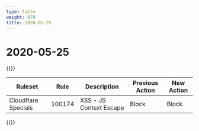 ```yaml
---
type: table
weight: 970
title: 2020-05-25
---
```


# 2020-05-25

{{<table-wrap>}}<table style="width: 100%">

<thead>
  <tr>
    <th>Ruleset</th>
    <th>Rule</th>
    <th>Description</th>
    <th>Previous Action</th>
    <th>New Action</th>
  </tr>
</thead>
<tbody>
  <tr>
    <td>Cloudflare Specials</td>
    <td>100174</td>
    <td>XSS - JS Context Escape</td>
    <td>Block</td>
    <td>Block</td>
  </tr>
</tbody>

</table>{{</table-wrap>}}
